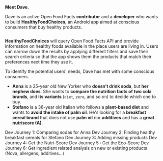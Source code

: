 **Meet Dave.**

Dave is an active Open Food Facts **contributor** and a **developer** who wants to build **HealthyFoodChoices**, an Android app aimed at conscious consumers that buy healthy products.

<img src="https://static.openfoodfacts.org/images/svg/donate-icon.svg" alt="">

**HealthyFoodChoices** will query Open Food Facts API and provide information on healthy foods available in the place users are living in. Users can narrow down the results by applying different filters and save their search criteria so that the app shows them the products that match their preferences next time they use it.

To identify the potential users' needs, Dave has met with some conscious consumers.

- **Anna** is a 25-year old New Yorker who **doesn't drink soda**, but **her nephew does**. She wants to **compare the nutrition facts of two cola brands**, and **its variants** (`diet`, `zero`, and so on) to decide which one to buy.
- **Stefano** is a 36-year old Italian who follows a **plant-based diet** and wants to **avoid the intake of palm oil**. He's looking for a **breakfast cereal brand** that does not use **palm oil** nor **additives** and has a **great nutriscore (A)**.



[]()Dev Journey 1: Comparing sodas for Anna
[]()Dev Journey 2: Finding healthy breakfast cereals for Stefano
[]()Dev Journey 3: Adding missing products
[]()Dev Journey 4: Get the Nutri-Score
[]()Dev Journey 5 : Get the Eco-Score
[]()Dev Journey 6: Get ingredient related analysis on new or existing products (Nova, allergens, additives…)
